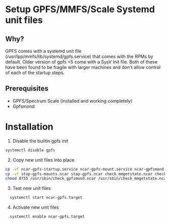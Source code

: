 # Setup GPFS/MMFS/Scale Systemd unit files

## Why?
GPFS comes with a systemd unit file (/usr/lpp/mmfs/lib/systemd/gpfs.service) that comes with the RPMs by default. Older version of gpfs <5 come with a SysV Init file. Both of these have been found to be fragile with larger machines and don't allow control of each of the startup steps.

## Prerequisites
* GPFS/Spectrum Scale (installed and working completely)
* Gpfsmond 

# Installation
1. Disable the builtin gpfs init 
```bash
systemctl disable gpfs
```
2. Copy new unit files into place
```bash
cp -vf ncar-gpfs-startup.service ncar-gpfs-mount.service ncar-gpfsmond.service /etc/systemd/system/
cp -vf stop-gpfs-mounts.ncar stop-gpfs.ncar check_mmgetstate.ncar check_gpfsmond.ncar /usr/sbin/ 
chmod 0755 /usr/sbin/check_gpfsmond.ncar /usr/sbin/check_mmgetstate.ncar /usr/sbin/stop-gpfs.ncar /usr/sbin/check_mmgetstate.ncar /usr/sbin/stop-gpfs.ncar /usr/sbin/stop-gpfs-mounts.ncar 
```
3. Test new unit files
```bash     
  systemctl start ncar-gpfs.target
```
4. Activate new unit files
```bash     
  systemctl enable ncar-gpfs.target
```



